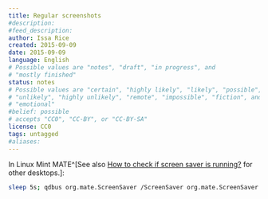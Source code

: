 ```yaml
---
title: Regular screenshots
#description: 
#feed_description: 
author: Issa Rice
created: 2015-09-09
date: 2015-09-09
language: English
# Possible values are "notes", "draft", "in progress", and
# "mostly finished"
status: notes
# Possible values are "certain", "highly likely", "likely", "possible",
# "unlikely", "highly unlikely", "remote", "impossible", "fiction", and
# "emotional"
#belief: possible
# accepts "CC0", "CC-BY", or "CC-BY-SA"
license: CC0
tags: untagged
#aliases: 
---
```


In Linux Mint MATE^[See also [How to check if screen saver is running?](https://stackoverflow.com/questions/4327187/how-to-check-if-screen-saver-is-running) for other desktops.]:

```bash
sleep 5s; qdbus org.mate.ScreenSaver /ScreenSaver org.mate.ScreenSaver.GetActive
```
